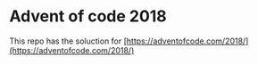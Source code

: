 # Advent of code 2018

This repo has the soluction for [https://adventofcode.com/2018/](https://adventofcode.com/2018/)
